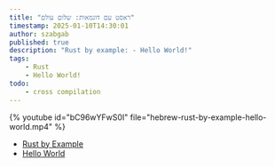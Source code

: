```yaml
---
title: "ראסט עם דוגמאות: שלום עולם"
timestamp: 2025-01-10T14:30:01
author: szabgab
published: true
description: "Rust by example: - Hello World!"
tags:
    - Rust
    - Hello World!
todo:
    - cross compilation
---
```


{% youtube id="bC96wYFwS0I" file="hebrew-rust-by-example-hello-world.mp4" %}

* [Rust by Example](https://doc.rust-lang.org/stable/rust-by-example/)
* [Hello World](https://doc.rust-lang.org/stable/rust-by-example/hello.html)
